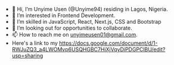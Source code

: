 - 👋 Hi, I’m Unyime Usen (@Unyime94) residing in Lagos, Nigeria.
- 👀 I’m interested in Frontend Development.
- 🌱 I’m skilled in JavaScript, React, Next.js, CSS and Bootstrap
- 💞️ I’m looking out for opportunities to collaborate.
- 📫 How to reach me on unyimeusen01@gmail.com.
- Here's a link to my https://docs.google.com/document/d/1-RWJuZQ3_a4LWOMvp6USQHGBC7HiXjVqyDiPDGPClBU/edit?usp=sharing

<!---
Unyime94/Unyime94 is a ✨ special ✨ repository because its `README.md` (this file) appears on your GitHub profile.
You can click the Preview link to take a look at your changes.
--->

